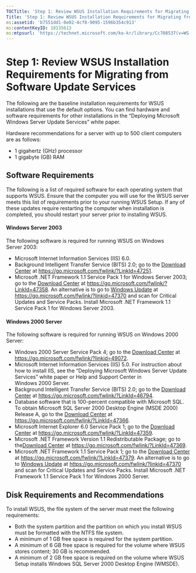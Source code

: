 ```yaml
---
TOCTitle: 'Step 1: Review WSUS Installation Requirements for Migrating from Software Update Services'
Title: 'Step 1: Review WSUS Installation Requirements for Migrating from Software Update Services'
ms:assetid: 'b7551dd1-0e02-4cf8-9095-1596b354c913'
ms:contentKeyID: 18135613
ms:mtpsurl: 'https://technet.microsoft.com/ko-kr/library/Cc708537(v=WS.10)'
---
```


Step 1: Review WSUS Installation Requirements for Migrating from Software Update Services
=========================================================================================

The following are the baseline installation requirements for WSUS installations that use the default options. You can find hardware and software requirements for other installations in the “Deploying Microsoft Windows Server Update Services” white paper.

Hardware recommendations for a server with up to 500 client computers are as follows:

-   1 gigahertz (GHz) processor
-   1 gigabyte (GB) RAM

Software Requirements
---------------------

The following is a list of required software for each operating system that supports WSUS. Ensure that the computer you will use for the WSUS server meets this list of requirements prior to your running WSUS Setup. If any of these updates require restarting the computer when installation is completed, you should restart your server prior to installing WSUS.

#### Windows Server 2003

The following software is required for running WSUS on Windows Server 2003:

-   Microsoft Internet Information Services (IIS) 6.0.
-   Background Intelligent Transfer Service (BITS) 2.0; go to the [Download Center](https://go.microsoft.com/fwlink/?linkid=47251) at https://go.microsoft.com/fwlink/?LinkId=47251.
-   Microsoft .NET Framework 1.1 Service Pack 1 for Windows Server 2003; go to the [Download Center](https://go.microsoft.com/fwlink/?linkid=47358) at https://go.microsoft.com/fwlink/?LinkId=47358.
    An alternative is to go to [Windows Update](https://go.microsoft.com/fwlink/?linkid=47370) at https://go.microsoft.com/fwlink/?linkid=47370 and scan for Critical Updates and Service Packs. Install Microsoft .NET Framework 1.1 Service Pack 1 for Windows Server 2003.

#### Windows 2000 Server

The following software is required for running WSUS on Windows 2000 Server:

-   Windows 2000 Server Service Pack 4; go to the [Download Center](https://go.microsoft.com/fwlink/?linkid=49072) at https://go.microsoft.com/fwlink/?linkid=49072.
-   Microsoft Internet Information Services (IIS) 5.0. For instruction about how to install IIS, see the “Deploying Microsoft Windows Server Update Services” white paper or Help and Support Center in Windows 2000 Server.
-   Background Intelligent Transfer Service (BITS) 2.0; go to the [Download Center](https://go.microsoft.com/fwlink/?linkid=46794) at https://go.microsoft.com/fwlink/?LinkId=46794.
-   Database software that is 100-percent compatible with Microsoft SQL. To obtain Microsoft SQL Server 2000 Desktop Engine (MSDE 2000) Release A, go to the [Download Center](https://go.microsoft.com/fwlink/?linkid=47366) at https://go.microsoft.com/fwlink/?LinkId=47366.
-   Microsoft Internet Explorer 6.0 Service Pack 1; go to the [Download Center](https://go.microsoft.com/fwlink/?linkid=47359) at https://go.microsoft.com/fwlink/?LinkId=47359.
-   Microsoft .NET Framework Version 1.1 Redistributable Package; go to the[Download Center](https://go.microsoft.com/fwlink/?linkid=47369) at https://go.microsoft.com/fwlink/?LinkId=47369.
-   Microsoft .NET Framework 1.1 Service Pack 1; go to the [Download Center](https://go.microsoft.com/fwlink/?linkid=47379) at https://go.microsoft.com/fwlink/?LinkId=47379.
    An alternative is to go to [Windows Update](https://go.microsoft.com/fwlink/?linkid=47370) at https://go.microsoft.com/fwlink/?linkid=47370 and scan for Critical Updates and Service Packs. Install Microsoft .NET Framework 1.1 Service Pack 1 for Windows 2000 Server.

Disk Requirements and Recommendations
-------------------------------------

To install WSUS, the file system of the server must meet the following requirements:

-   Both the system partition and the partition on which you install WSUS must be formatted with the NTFS file system.
-   A minimum of 1 GB free space is required for the system partition.
-   A minimum of 6 GB free space is required for the volume where WSUS stores content; 30 GB is recommended.
-   A minimum of 2 GB free space is required on the volume where WSUS Setup installs Windows SQL Server 2000 Desktop Engine (WMSDE).
